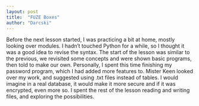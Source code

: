 ```yaml
---
layout: post
title:  "FUZE Boxes"
author: "Darcski"
---
```


Before the next lesson started, I was practicing a bit at home, mostly looking over modules. I hadn’t touched Python for a while, so I thought it was a good idea to revise the syntax. The start of the lesson was similar to the previous, we revisited some concepts and were shown basic programs, then told to make our own. Personally, I spent this time finishing my password program, which I had added more features to. Mister Keen looked over my work, and suggested using .txt files instead of tables. I would imagine in a real database, it would make it more secure and if it was encrypted, even more so. I spent the rest of the lesson reading and writing files, and exploring the possibilities.
